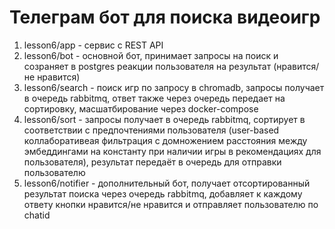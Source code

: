 # Телеграм бот для поиска видеоигр

1. lesson6/app - сервис с REST API
1. lesson6/bot - основной бот, принимает запросы на поиск и созраняет в postgres реакции пользователя на результат (нравится/не нравится)
1. lesson6/search - поиск игр по запросу в chromadb, запросы получает в очередь rabbitmq, ответ также через очередь передает на сортировку, масшатбирование через docker-compose
1. lesson6/sort - запросы получает в очередь rabbitmq, сортирует в соответствии с предпочтениями пользователя (user-based коллаборативеая фильтрация с домножением расстояния между эмбеддингами на константу при наличии игры в рекомендациях для пользователя), результат передаёт в очередь для отправки пользователю
1. lesson6/notifier - дополнительный бот, получает отсортированный результат поиска через очередь rabbitmq, добавляет к каждому ответу кнопки нравится/не нравится и отправляет пользователю по chatid